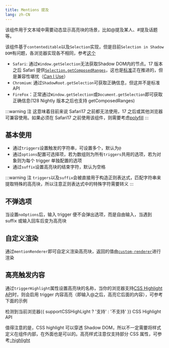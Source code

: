 ```yaml
---
title: Mentions 提及
lang: zh-CN
---
```


该组件用于文本域中需要动态显示高亮块的场景，比如@提及某人、#提及话题等。

该组件基于`contenteditable`以及`Selection`实现，但是目前`Selection in Shadow DOM`有问题，各浏览器实现各不相同，参考[这个](https://stackoverflow.com/questions/62054839/shadowroot-getselection)

- `Safari`: 通过`Window.getSelection`无法获取Shadow DOM内的节点。17 版本之后 Safari 提供[`Selection.getComposedRanges`](https://developer.mozilla.org/en-US/docs/Web/API/Selection/getComposedRanges)，这也是[标准](https://w3c.github.io/selection-api/#dom-selection-getcomposedrange)正在推进的，但是兼容性堪忧（[Can I Use](https://caniuse.com/?search=getComposedRanges)）
- `Chromium`: 通过`ShadowRoot.getSelection`可获取正确信息，但这并不是标准 API
- `FireFox`：正常通过`Window.getSelection`或`Document.getSelection`即可获取正确信息(128 Nightly 版本之后也支持 getComposedRanges)

:::warning 注
这意味着目前来说 Safari17 之前都无法使用，17 之后或其他浏览器可兼容使用。如果必须在 Safari17 之前使用该组件，则需要考虑[polyfill](https://github.com/GoogleChromeLabs/shadow-selection-polyfill/issues/11)
:::

## 基本使用

- 通过`triggers`设置触发的字符串，可设置多个，默认为`@`
- 通过`options`配置可选择项，若为数组则为所有`triggers`共用的选项，若为对象则为每个 trigger 单独配置的选项
- 通过`suffix`设置高亮块的结束字符，默认为空格

<!-- @Code:basicUsage -->

:::warning 注
`triggers`以及`suffix`会被直接用于构造正则表达式，匹配字符串来提取特殊的高亮块，所以注意正则表达式中的特殊字符需要转义
:::

## 不弹选项

当设置`noOptions`后，输入 trigger 便不会弹出选项，而是自由输入，当遇到 suffix 或输入回车后变为高亮块

<!-- @Code:freeInput -->

## 自定义渲染

通过`mentionRenderer`即可自定义渲染高亮块，返回的值由[`custom-renderer`](/components/custom-renderer/)进行渲染

<!-- @Code:customRenderer -->

## 高亮触发内容

通过`triggerHighlight`属性设置高亮块的名称，当你的浏览器支持[CSS Highlight API](https://developer.mozilla.org/en-US/docs/Web/API/CSS_Custom_Highlight_API)时，则会启用 trigger 内容高亮（即输入@之后，高亮它后面的内容），可参考下面的示例

检测到当前浏览器{{ supportCSSHighLight ? '支持' : '不支持' }} CSS Highlight API

值得注意的是，CSS highlight 可以穿透 Shadow DOM，所以不一定需要将样式定义在组件内部，在外面也是可以的。高亮样式注意仅支持部分 CSS 属性，可参考[::highlight](https://developer.mozilla.org/en-US/docs/Web/CSS/::highlight)

<!-- @Code:highlight -->

<script setup>
import { supportCSSHighLight } from '@lun/utils';
</script>

<!--this file is copied from Chinese md, remove this comment to update it, or it will be overwritten on next build-->